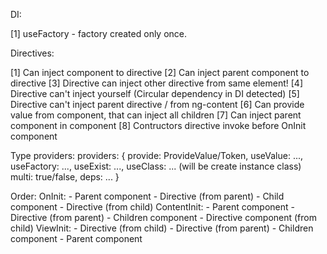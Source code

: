 DI:

[1] useFactory - factory created only once.


Directives:

[1] Can inject component to directive
[2] Can inject parent component to directive
[3] Directive can inject other directive from same element!
[4] Directive can't inject yourself (Circular dependency in DI detected)
[5] Directive can't inject parent directive / from ng-content
[6] Can provide value from component, that can inject all children
[7] Can inject parent component in component
[8] Contructors directive invoke before OnInit component


Type providers:
providers: {
    provide: ProvideValue/Token,
    useValue: ...,
    useFactory: ...,
    useExist: ...,
    useClass: ... (will be create instance class)
    multi: true/false,
    deps: ...
}


Order:
 OnInit:
    - Parent component
    - Directive (from parent)
    - Child component
    - Directive (from child)
  ContentInit:
    - Parent component
    - Directive (from parent)
    - Children component
    - Directive component (from child)
  ViewInit:
    - Directive (from child)
    - Directive (from parent)
    - Children component
    - Parent component